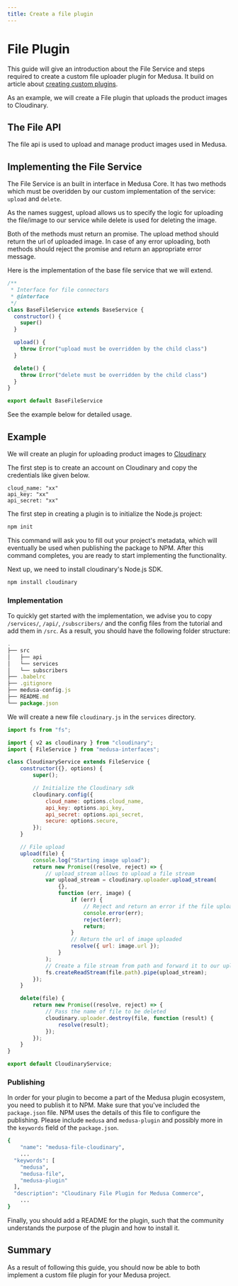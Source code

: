 ```yaml
---
title: Create a file plugin
---
```


# File Plugin

This guide will give an introduction about the File Service and steps required to create a custom file uploader plugin for Medusa. It build on article about [creating custom plugins](../advanced/backend/payment/overview.md). 

As an example, we will create a File plugin that uploads the product images to Cloudinary. 

## The File API

The file api is used to upload and manage product images used in Medusa. 

## Implementing the File Service

The File Service is an built in interface in Medusa Core. It has two methods which must be overidden by our custom implementation of the service: `upload` and `delete`.

As the names suggest, upload allows us to specify the logic for uploading the file/image to our service while delete is used for deleting the image.

Both of the methods must return an promise.
The upload method should return the url of uploaded image.
In case of any error uploading, both methods should reject the promise and return an appropriate error message.

Here is the implementation of the base file service that we will extend. 
```javascript
/**
 * Interface for file connectors
 * @interface
 */
class BaseFileService extends BaseService {
  constructor() {
    super()
  }

  upload() {
    throw Error("upload must be overridden by the child class")
  }

  delete() {
    throw Error("delete must be overridden by the child class")
  }
}

export default BaseFileService
```

See the example below for detailed usage.

## Example

We will create an plugin for uploading product images to [Cloudinary](https://cloudinary.com/)

The first step is to create an account on Cloudinary and copy the credentials like given below. 

```
cloud_name: "xx"
api_key: "xx"
api_secret: "xx"

```

The first step in creating a plugin is to initialize the Node.js project:

```bash npm2yarn
npm init
```

This command will ask you to fill out your project's metadata, which will eventually be used when publishing the package to NPM. After this command completes, you are ready to start implementing the functionality.

Next up, we need to install cloudinary's Node.js SDK.

```bash npm2yarn
npm install cloudinary
```

### Implementation

To quickly get started with the implementation, we advise you to copy `/services/`, `/api/`, `/subscribers/` and the config files from the tutorial and add them in `/src`. As a result, you should have the following folder structure:

```js
.
├── src
│   ├── api
│   └── services
│   └── subscribers
├── .babelrc
├── .gitignore
├── medusa-config.js
├── README.md
└── package.json
```

We will create a new file `cloudinary.js` in the `services` directory.

```javascript
import fs from "fs";

import { v2 as cloudinary } from "cloudinary";
import { FileService } from "medusa-interfaces";

class CloudinaryService extends FileService {
	constructor({}, options) {
		super();

        // Initialize the Cloudinary sdk
		cloudinary.config({
            cloud_name: options.cloud_name,
            api_key: options.api_key,
            api_secret: options.api_secret,
            secure: options.secure,
        });
	}

	// File upload
	upload(file) {
		console.log("Starting image upload");
		return new Promise((resolve, reject) => {
            // upload_stream allows to upload a file stream
			var upload_stream = cloudinary.uploader.upload_stream(
				{},
				function (err, image) {
					if (err) {
                        // Reject and return an error if the file upload failed
						console.error(err);
						reject(err);
						return;
					}
                    // Return the url of image uploaded
					resolve({ url: image.url });
				}
			);
            // Create a file stream from path and forward it to our uploader
			fs.createReadStream(file.path).pipe(upload_stream);
		});
	}

	delete(file) {
		return new Promise((resolve, reject) => {
			// Pass the name of file to be deleted
			cloudinary.uploader.destroy(file, function (result) {
				resolve(result);
			});
		});
	}
}

export default CloudinaryService;
```

### Publishing

In order for your plugin to become a part of the Medusa plugin ecosystem, you need to publish it to NPM. Make sure that you've included the `package.json` file. NPM uses the details of this file to configure the publishing. Please include `medusa` and `medusa-plugin` and possibly more in the `keywords` field of the `package.json`.

```bash
{
	"name": "medusa-file-cloudinary",
	...
  "keywords": [
    "medusa",
    "medusa-file",
    "medusa-plugin"
  ],
  "description": "Cloudinary File Plugin for Medusa Commerce",
	...
}
```

Finally, you should add a README for the plugin, such that the community understands the purpose of the plugin and how to install it.


## Summary

As a result of following this guide, you should now be able to both implement a custom file plugin for your Medusa project.
